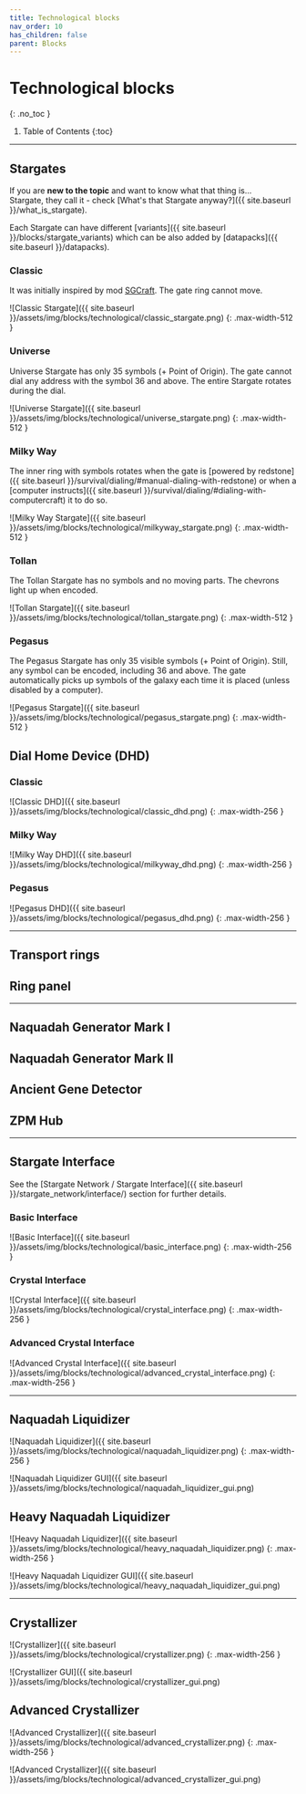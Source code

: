 ```yaml
---
title: Technological blocks
nav_order: 10
has_children: false
parent: Blocks
---
```

# Technological blocks
{: .no_toc }

1. Table of Contents
{:toc}

___

## Stargates
If you are __new to the topic__ and want to know what that thing is...  
Stargate, they call it - check [What's that Stargate anyway?]({{ site.baseurl }}/what_is_stargate).

Each Stargate can have different [variants]({{ site.baseurl }}/blocks/stargate_variants) which can be also added by [datapacks]({{ site.baseurl }}/datapacks).

### Classic
It was initially inspired by mod [SGCraft](https://www.curseforge.com/minecraft/mc-mods/sg-craft).
The gate ring cannot move.

![Classic Stargate]({{ site.baseurl }}/assets/img/blocks/technological/classic_stargate.png)
{: .max-width-512 }

### Universe
Universe Stargate has only 35 symbols (+ Point of Origin). 
The gate cannot dial any address with the symbol 36 and above.
The entire Stargate rotates during the dial.

![Universe Stargate]({{ site.baseurl }}/assets/img/blocks/technological/universe_stargate.png)
{: .max-width-512 }

### Milky Way
The inner ring with symbols rotates 
when the gate is [powered by redstone]({{ site.baseurl }}/survival/dialing/#manual-dialing-with-redstone) 
or when a [computer instructs]({{ site.baseurl }}/survival/dialing/#dialing-with-computercraft) it to do so.

![Milky Way Stargate]({{ site.baseurl }}/assets/img/blocks/technological/milkyway_stargate.png)
{: .max-width-512 }

### Tollan
The Tollan Stargate has no symbols and no moving parts. 
The chevrons light up when encoded.

![Tollan Stargate]({{ site.baseurl }}/assets/img/blocks/technological/tollan_stargate.png)
{: .max-width-512 }

### Pegasus
The Pegasus Stargate has only 35 visible symbols (+ Point of Origin). 
Still, any symbol can be encoded, including 36 and above.
The gate automatically picks up symbols of the galaxy each time it is placed (unless disabled by a computer).

![Pegasus Stargate]({{ site.baseurl }}/assets/img/blocks/technological/pegasus_stargate.png)
{: .max-width-512 }


## Dial Home Device (DHD)
### Classic

![Classic DHD]({{ site.baseurl }}/assets/img/blocks/technological/classic_dhd.png)
{: .max-width-256 }

### Milky Way

![Milky Way DHD]({{ site.baseurl }}/assets/img/blocks/technological/milkyway_dhd.png)
{: .max-width-256 }

### Pegasus

![Pegasus DHD]({{ site.baseurl }}/assets/img/blocks/technological/pegasus_dhd.png)
{: .max-width-256 }

___

## Transport rings
## Ring panel

___

## Naquadah Generator Mark I
## Naquadah Generator Mark II
## Ancient Gene Detector
## ZPM Hub

___

## Stargate Interface
See the [Stargate Network / Stargate Interface]({{ site.baseurl }}/stargate_network/interface/) section for further details.

### Basic Interface

![Basic Interface]({{ site.baseurl }}/assets/img/blocks/technological/basic_interface.png)
{: .max-width-256 }

### Crystal Interface

![Crystal Interface]({{ site.baseurl }}/assets/img/blocks/technological/crystal_interface.png)
{: .max-width-256 }

### Advanced Crystal Interface

![Advanced Crystal Interface]({{ site.baseurl }}/assets/img/blocks/technological/advanced_crystal_interface.png)
{: .max-width-256 }

___

## Naquadah Liquidizer

![Naquadah Liquidizer]({{ site.baseurl }}/assets/img/blocks/technological/naquadah_liquidizer.png)
{: .max-width-256 }

![Naquadah Liquidizer GUI]({{ site.baseurl }}/assets/img/blocks/technological/naquadah_liquidizer_gui.png)

## Heavy Naquadah Liquidizer

![Heavy Naquadah Liquidizer]({{ site.baseurl }}/assets/img/blocks/technological/heavy_naquadah_liquidizer.png)
{: .max-width-256 }

![Heavy Naquadah Liquidizer GUI]({{ site.baseurl }}/assets/img/blocks/technological/heavy_naquadah_liquidizer_gui.png)

___

## Crystallizer

![Crystallizer]({{ site.baseurl }}/assets/img/blocks/technological/crystallizer.png)
{: .max-width-256 }

![Crystallizer GUI]({{ site.baseurl }}/assets/img/blocks/technological/crystallizer_gui.png)

## Advanced Crystallizer

![Advanced Crystallizer]({{ site.baseurl }}/assets/img/blocks/technological/advanced_crystallizer.png)
{: .max-width-256 }

![Advanced Crystallizer]({{ site.baseurl }}/assets/img/blocks/technological/advanced_crystallizer_gui.png)
